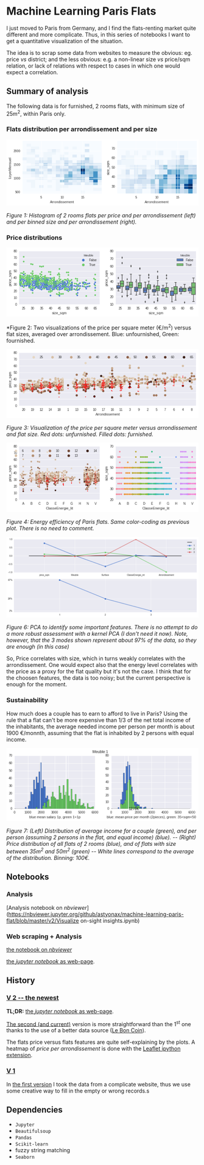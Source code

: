 
# Machine Learning Paris Flats

I just moved to Paris from Germany, and I find the flats-renting market quite different and more complicate.
Thus, in this series of notebooks I want to get a quantitative visualization of the situation.

The idea is to scrap some data from websites to measure  the obvious:  eg. price _vs_ district; and the less obvious: e.g. a non-linear size _vs_ price/sqm relation, or lack of relations with respect to cases in which one would expect a correlation.

## Summary of analysis

The following data is for  furnished, 2 rooms flats, with minimum size of 25m<sup>2</sup>, within Paris only.

### Flats distribution per arrondissement and per size

![](v2/plots/flats_distribution.png) 

*Figure 1:  Histogram of 2 rooms flats per price and per arrondissement (left) and per binned size and per arrondissement (right).*

### Price distributions
![ ](v2/plots/price_breakdown.png  "Price Breakdown #1/3")

*Figure 2:  Two visualizations of the price per square meter (€/m<sup>2</sup>) versus flat sizes, averaged over arrondissement. Blue: unfournished, Green: fournished. 

![ ](v2/plots/price_breakdown_2.png  "Price Breakdown #2/3")

*Figure 3: Visualization of the price per square meter versus arrondissement and flat size. Red dots: unfurnished. Filled dots: furnished.*


![ ](v2/plots/price_breakdown_3.png  "Price Breakdown #3/3")

*Figure 4: Energy efficiency of Paris flats. Same color-coding as previous plot. There is no need to comment.*

![ ](v2/plots/PCA.png  "Relevant features from PCA")

*Figure 6: PCA to identify some important features. There is no attempt to do a more robust assessment with a kernel PCA (I don't need it now). Note, however, that the 3 modes shown represent about 97% of the data, so they are enough (in this case)*

So, Price correlates with size, which in turns weakly correlates with the arrondissement. One would expect also that the energy level correlates with the price as a proxy for the flat quality but it's not the case. 
I think that for the choosen features, the data is too noisy; but the current perspective is enough for the moment.

### Sustainability

How much does a couple has to earn to afford to live in Paris? 
Using the rule that a flat can't be more expensive than 1/3 of the net total income of the inhabitants, the average needed income per person per month is about 1900 €/monnth, assuming that the flat is inhabited by 2 persons with equal income.

![ ](v2/plots/sustainability.png  "Sustainability")

*Figure 7: (Left) Distribution of average income for a couple (green), and per person (assuming 2 persons in the flat, and equal income) (blue). -- (Right) Price distribution of all flats of 2 rooms (blue), and of flats with size  between 35m<sup>2</sup> and 50m<sup>2</sup> (green) -- White lines correspond to the average of the distribution. Binning: 100€.*



## Notebooks
### Analysis

[Analysis notebook on *nbviewer*](https://nbviewer.jupyter.org/github/astyonax/machine-learning-paris-flat/blob/master/v2/Visualize on-sight insights.ipynb)

### Web scraping + Analysis

[the notebook on *nbviewer*](https://nbviewer.jupyter.org/github/astyonax/machine-learning-paris-flat/blob/master/v2/LBC-simple.ipynb)

[the *jupyter notebook* as web-page](http://htmlpreview.github.io/?https://github.com/astyonax/machine-learning-paris-flat/blob/master/v2/rendered/LBC-simple.html).

## History

### [V 2 -- the newest](v2/)

**TL;DR:** [the *jupyter notebook* as web-page](http://htmlpreview.github.io/?https://github.com/astyonax/machine-learning-paris-flat/blob/master/v2/rendered/LBC-simple.html).

[The second (and current)](v2/) version is more straightforward than the 1<sup>st</sup> one thanks to the use of a better data source ([Le Bon Coin](leboncoin.fr)).

The flats price versus flats features are quite self-explaining by the plots. A heatmap of *price per arrondissement* is done with the [Leaflet ipython extension](https://github.com/ellisonbg/ipyleaflet).


### [V 1](v1/)
In [the first version](v1/) I took the data from a complicate website, thus we use some creative way to fill in the empty or wrong records.s


## Dependencies

* `Jupyter`
* `Beautifulsoup`
* `Pandas` 
* `Scikit-learn`
* fuzzy string matching
* `Seaborn`
